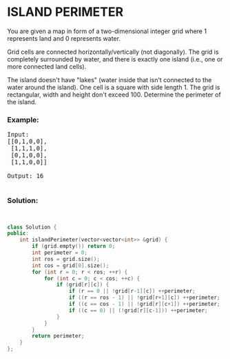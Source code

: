 # ISLAND PERIMETER

You are given a map in form of a two-dimensional integer grid where 1 represents land and 0 represents water.

Grid cells are connected horizontally/vertically (not diagonally). The grid is completely surrounded by water, and there is exactly one island (i.e., one or more connected land cells).

The island doesn't have "lakes" (water inside that isn't connected to the water around the island). One cell is a square with side length 1. The grid is rectangular, width and height don't exceed 100. Determine the perimeter of the island.

### Example:
<pre>
Input:
[[0,1,0,0],
 [1,1,1,0],
 [0,1,0,0],
 [1,1,0,0]]

Output: 16

</pre>

### Solution:

```cpp


class Solution {
public:
    int islandPerimeter(vector<vector<int>> &grid) {
        if (grid.empty()) return 0;
        int perimeter = 0;
        int ros = grid.size();
        int cos = grid[0].size();
        for (int r = 0; r < ros; ++r) {
            for (int c = 0; c < cos; ++c) {
                if (grid[r][c]) {
                    if (r == 0 || !grid[r-1][c]) ++perimeter;
                    if ((r == ros - 1) || !grid[r+1][c]) ++perimeter;
                    if ((c == cos - 1) || !grid[r][c+1]) ++perimeter;
                    if ((c == 0) || (!grid[r][c-1])) ++perimeter;
                }
            }
        }
        return perimeter;
    }
};

```

